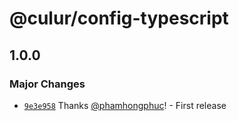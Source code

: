 # @culur/config-typescript

## 1.0.0

### Major Changes

- [`9e3e958`](https://github.com/culur/culur/commit/9e3e958b39dfb56c86686c29e8ff1fcf1e0ec74c) Thanks [@phamhongphuc](https://github.com/phamhongphuc)! - First release
